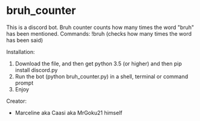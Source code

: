 # bruh_counter
This is a discord bot. Bruh counter counts how many times the word "bruh" has been mentioned. Commands: !bruh (checks how many times the word has been said) 

Installation:

1. Download the file, and then get python 3.5 (or higher) and then pip install discord.py
2. Run the bot (python bruh_counter.py) in a shell, terminal or command prompt
3. Enjoy

Creator:
- Marceline aka Caasi aka MrGoku21 himself

